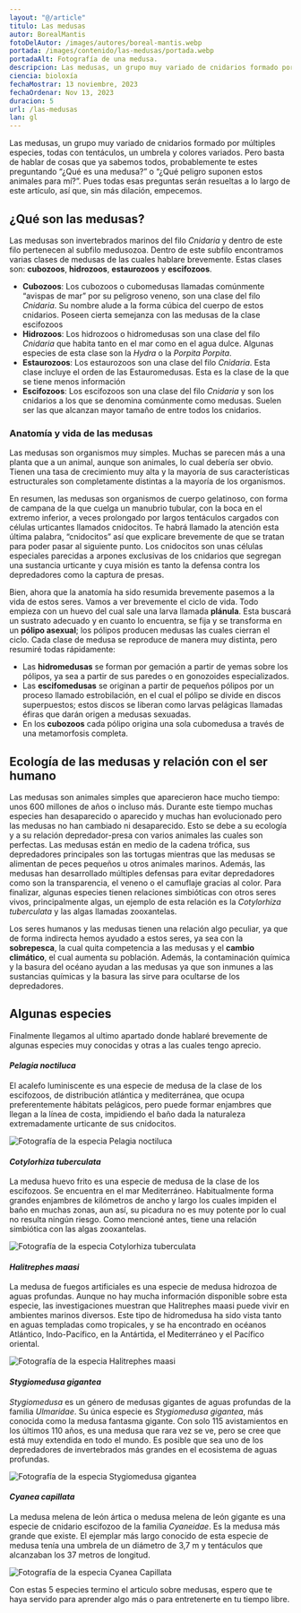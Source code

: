```yaml
---
layout: "@/article"
titulo: Las medusas
autor: BorealMantis
fotoDelAutor: /images/autores/boreal-mantis.webp
portada: /images/contenido/las-medusas/portada.webp
portadaAlt: Fotografía de una medusa.
descripcion: Las medusas, un grupo muy variado de cnidarios formado por múltiples especies, todas con tentáculos, un umbrela y colores variados.
ciencia: bioloxía
fechaMostrar: 13 noviembre, 2023
fechaOrdenar: Nov 13, 2023
duracion: 5 
url: /las-medusas
lan: gl
---
```


Las medusas, un grupo muy variado de cnidarios formado por múltiples especies, todas con tentáculos, un umbrela y colores variados. Pero basta de hablar de cosas que ya sabemos todos, probablemente te estes preguntando “¿Qué es una medusa?” o “¿Qué peligro suponen estos animales para mí?”. Pues todas esas preguntas serán resueltas a lo largo de este artículo, así que, sin más dilación, empecemos.

## ¿Qué son las medusas?

Las medusas son invertebrados marinos del filo *Cnidaria* y dentro de este filo pertenecen al subfilo medusozoa.  Dentro de este subfilo encontramos varias clases de medusas de las cuales hablare brevemente. Estas clases son: **cubozoos**, **hidrozoos**, **estaurozoos** y **escifozoos**.

- **Cubozoos**: Los cubozoos o cubomedusas llamadas comúnmente “avispas de mar” por su peligroso veneno, son una clase del filo *Cnidaria*. Su nombre alude a la forma cúbica del cuerpo de estos cnidarios. Poseen cierta semejanza con las medusas de la clase escifozoos
- **Hidrozoos**: Los hidrozoos o hidromedusas son una clase del filo *Cnidaria* que habita tanto en el mar como en el agua dulce. Algunas especies de esta clase son la *Hydra* o la *Porpita Porpita*.
- **Estaurozoos**: Los estaurozoos son una clase del filo *Cnidaria*. Esta clase incluye el orden de las Estauromedusas. Esta es la clase de la que se tiene menos información
- **Escifozoos**: Los escifozoos son una clase del filo *Cnidaria* y son los cnidarios a los que se denomina comúnmente como medusas. Suelen ser las que alcanzan mayor tamaño de entre todos los cnidarios.

### Anatomía y vida de las medusas

Las medusas son organismos muy simples. Muchas se parecen más a una planta que a un animal, aunque son animales, lo cual debería ser obvio. Tienen una tasa de crecimiento muy alta y la mayoría de sus características estructurales son completamente distintas a la mayoría de los organismos.

En resumen, las medusas son organismos de cuerpo gelatinoso, con forma de campana de la que cuelga un manubrio tubular, con la boca en el extremo inferior, a veces prolongado por largos tentáculos cargados con células urticantes llamados cnidocitos. Te habrá llamado la atención esta última palabra, “cnidocitos” así que explicare brevemente de que se tratan para poder pasar al siguiente punto. Los cnidocitos son unas células especiales parecidas a arpones exclusivas de los cnidarios que segregan una sustancia urticante y cuya misión es tanto la defensa contra los depredadores como la captura de presas.

Bien, ahora que la anatomía ha sido resumida brevemente pasemos a la vida de estos seres. Vamos a ver brevemente el ciclo de vida. Todo empieza con un huevo del cual sale una larva llamada **plánula**. Esta buscará un sustrato adecuado y en cuanto lo encuentra, se fija y se transforma en un **pólipo asexual**; los pólipos producen medusas las cuales cierran el ciclo. Cada clase de medusa se reproduce de manera muy distinta, pero resumiré todas rápidamente:
- Las **hidromedusas** se forman por gemación a partir de yemas sobre los pólipos, ya sea a partir de sus paredes o en gonozoides especializados.
- Las **escifomedusas** se originan a partir de pequeños pólipos por un proceso llamado estrobilación, en el cual el pólipo se divide en discos superpuestos; estos discos se liberan como larvas pelágicas llamadas éfiras que darán origen a medusas sexuadas.
- En los **cubozoos** cada pólipo origina una sola cubomedusa a través de una metamorfosis completa.

## Ecología de las medusas y relación con el ser humano

Las medusas son animales simples que aparecieron hace mucho tiempo: unos 600 millones de años o incluso más. Durante este tiempo muchas especies han desaparecido o aparecido y muchas han evolucionado pero las medusas no han cambiado ni desaparecido. Esto se debe a su ecología y a su relación depredador-presa con varios animales las cuales son perfectas. Las medusas están en medio de la cadena trófica, sus depredadores principales son las tortugas mientras que las medusas se alimentan de peces pequeños u otros animales marinos. Además, las medusas han desarrollado múltiples defensas para evitar depredadores como son la transparencia, el veneno o el camuflaje gracias al color. Para finalizar, algunas especies tienen relaciones simbióticas con otros seres vivos, principalmente algas, un ejemplo de esta relación es la *Cotylorhiza tuberculata* y las algas llamadas zooxantelas.

Los seres humanos y las medusas tienen una relación algo peculiar, ya que de forma indirecta hemos ayudado a estos seres, ya sea con la **sobrepesca**, la cual quita competencia a las medusas y el **cambio climático**, el cual aumenta su población. Además, la contaminación química y la basura del océano ayudan a las medusas ya que son inmunes a las sustancias químicas y la basura las sirve para ocultarse de los depredadores. 

## Algunas especies

Finalmente llegamos al ultimo apartado donde hablaré brevemente de algunas especies muy conocidas y otras a las cuales tengo aprecio.

#### *Pelagia noctiluca*

El acalefo luminiscente es una especie de medusa de la clase de los escifozoos, de distribución atlántica y mediterránea, que ocupa preferentemente hábitats pelágicos, pero puede formar enjambres que llegan a la línea de costa, impidiendo el baño dada la naturaleza extremadamente urticante de sus cnidocitos.

![Fotografía de la especia Pelagia noctiluca](/images/contenido/las-medusas/pelagia-noctiluca.webp)

#### *Cotylorhiza tuberculata*

La medusa huevo frito es una especie de medusa de la clase de los escifozoos. Se encuentra en el mar Mediterráneo. Habitualmente forma grandes enjambres de kilómetros de ancho y largo los cuales impiden el baño en muchas zonas, aun así, su picadura no es muy potente por lo cual no resulta ningún riesgo. Como mencioné antes, tiene una relación simbiótica con las algas zooxantelas.

![Fotografía de la especia Cotylorhiza tuberculata](/images/contenido/las-medusas/cotylorhiza-tuberculata.webp)

#### *Halitrephes maasi*

La medusa de fuegos artificiales es una especie de medusa hidrozoa de aguas profundas. Aunque no hay mucha información disponible sobre esta especie, las investigaciones muestran que Halitrephes maasi puede vivir en ambientes marinos diversos. Este tipo de hidromedusa ha sido vista tanto en aguas templadas como tropicales, y se ha encontrado en océanos Atlántico, Indo-Pacífico, en la Antártida, el Mediterráneo y el Pacífico oriental.

![Fotografía de la especia Halitrephes maasi](/images/contenido/las-medusas/halitrephes-maasi.webp)

#### *Stygiomedusa gigantea*

*Stygiomedusa* es un género de medusas gigantes de aguas profundas de la familia *Ulmaridae*. Su única especie es *Stygiomedusa gigantea*, más conocida como la medusa fantasma gigante. Con solo 115 avistamientos en los últimos 110 años, es una medusa que rara vez se ve, pero se cree que está muy extendida en todo el mundo. Es posible que sea uno de los depredadores de invertebrados más grandes en el ecosistema de aguas profundas.

![Fotografía de la especia Stygiomedusa gigantea](/images/contenido/las-medusas/stygiomedusa-gigantea.webp)

#### *Cyanea capillata*

La medusa melena de león ártica o medusa melena de león gigante es una especie de cnidario escifozoo de la familia *Cyaneidae*. Es la medusa más grande que existe. El ejemplar más largo conocido de esta especie de medusa tenía una umbrela de un diámetro de 3,7 m y tentáculos que alcanzaban los 37 metros de longitud.

![Fotografía de la especia Cyanea Capillata](/images/contenido/las-medusas/portada.webp)

Con estas 5 especies termino el articulo sobre medusas, espero que te haya servido para aprender algo más o para entretenerte en tu tiempo libre.